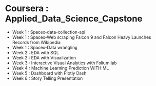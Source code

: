 # Coursera : Applied_Data_Science_Capstone
* Week 1 : Spacex-data-collection-api
* Week 1 : Spacex-Web scraping Falcon 9 and Falcon Heavy Launches Records from Wikipedia
* Week 1 : Spacex-Data wrangling
* Week 2 : EDA with SQL
* Week 2 : EDA with Visualization
* Week 3 : Interactive Visual Analytics with Folium lab
* Week 4 : Machine Learning Prediction WITH ML
* Week 5 : Dashboard with Plotly Dash
* Week 6 : Story Telling Presentation

